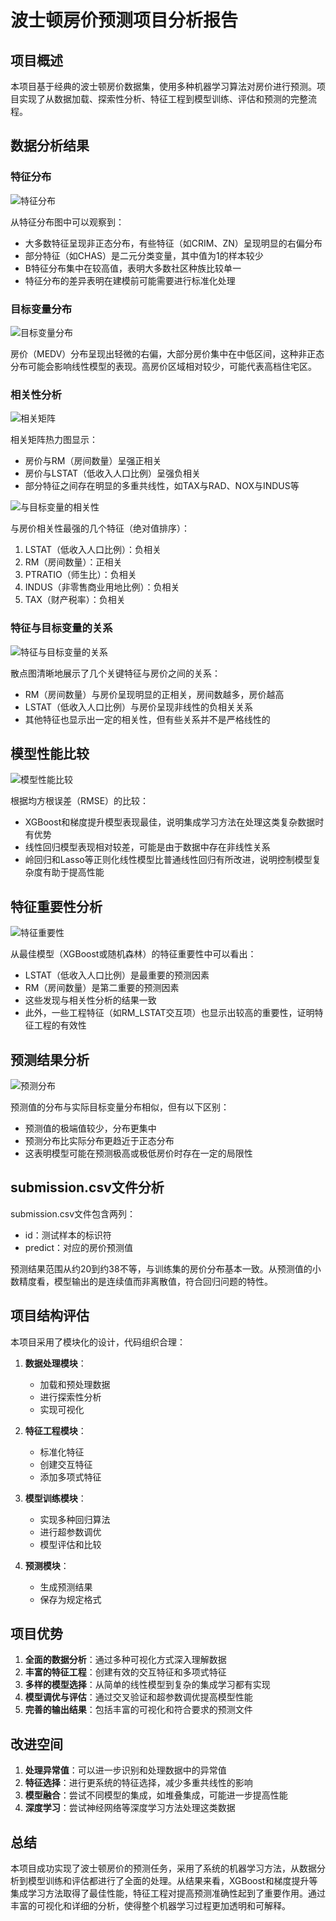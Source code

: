 # 波士顿房价预测项目分析报告

## 项目概述

本项目基于经典的波士顿房价数据集，使用多种机器学习算法对房价进行预测。项目实现了从数据加载、探索性分析、特征工程到模型训练、评估和预测的完整流程。

## 数据分析结果

### 特征分布

![特征分布](./features_distribution.png)

从特征分布图中可以观察到：
- 大多数特征呈现非正态分布，有些特征（如CRIM、ZN）呈现明显的右偏分布
- 部分特征（如CHAS）是二元分类变量，其中值为1的样本较少
- B特征分布集中在较高值，表明大多数社区种族比较单一
- 特征分布的差异表明在建模前可能需要进行标准化处理

### 目标变量分布

![目标变量分布](./target_distribution.png)

房价（MEDV）分布呈现出轻微的右偏，大部分房价集中在中低区间，这种非正态分布可能会影响线性模型的表现。高房价区域相对较少，可能代表高档住宅区。

### 相关性分析

![相关矩阵](./correlation_matrix.png)

相关矩阵热力图显示：
- 房价与RM（房间数量）呈强正相关
- 房价与LSTAT（低收入人口比例）呈强负相关
- 部分特征之间存在明显的多重共线性，如TAX与RAD、NOX与INDUS等

![与目标变量的相关性](./correlation_with_target.png)

与房价相关性最强的几个特征（绝对值排序）：
1. LSTAT（低收入人口比例）：负相关
2. RM（房间数量）：正相关
3. PTRATIO（师生比）：负相关
4. INDUS（非零售商业用地比例）：负相关
5. TAX（财产税率）：负相关

### 特征与目标变量的关系

![特征与目标变量的关系](./features_vs_target.png)

散点图清晰地展示了几个关键特征与房价之间的关系：
- RM（房间数量）与房价呈现明显的正相关，房间数越多，房价越高
- LSTAT（低收入人口比例）与房价呈现非线性的负相关关系
- 其他特征也显示出一定的相关性，但有些关系并不是严格线性的

## 模型性能比较

![模型性能比较](./model_comparison.png)

根据均方根误差（RMSE）的比较：
- XGBoost和梯度提升模型表现最佳，说明集成学习方法在处理这类复杂数据时有优势
- 线性回归模型表现相对较差，可能是由于数据中存在非线性关系
- 岭回归和Lasso等正则化线性模型比普通线性回归有所改进，说明控制模型复杂度有助于提高性能

## 特征重要性分析

![特征重要性](./feature_importance.png)

从最佳模型（XGBoost或随机森林）的特征重要性中可以看出：
- LSTAT（低收入人口比例）是最重要的预测因素
- RM（房间数量）是第二重要的预测因素
- 这些发现与相关性分析的结果一致
- 此外，一些工程特征（如RM_LSTAT交互项）也显示出较高的重要性，证明特征工程的有效性

## 预测结果分析

![预测分布](./predictions_distribution.png)

预测值的分布与实际目标变量分布相似，但有以下区别：
- 预测值的极端值较少，分布更集中
- 预测分布比实际分布更趋近于正态分布
- 这表明模型可能在预测极高或极低房价时存在一定的局限性

## submission.csv文件分析

submission.csv文件包含两列：
- id：测试样本的标识符
- predict：对应的房价预测值

预测结果范围从约20到约38不等，与训练集的房价分布基本一致。从预测值的小数精度看，模型输出的是连续值而非离散值，符合回归问题的特性。

## 项目结构评估

本项目采用了模块化的设计，代码组织合理：

1. **数据处理模块**：
   - 加载和预处理数据
   - 进行探索性分析
   - 实现可视化

2. **特征工程模块**：
   - 标准化特征
   - 创建交互特征
   - 添加多项式特征

3. **模型训练模块**：
   - 实现多种回归算法
   - 进行超参数调优
   - 模型评估和比较

4. **预测模块**：
   - 生成预测结果
   - 保存为规定格式

## 项目优势

1. **全面的数据分析**：通过多种可视化方式深入理解数据
2. **丰富的特征工程**：创建有效的交互特征和多项式特征
3. **多样的模型选择**：从简单的线性模型到复杂的集成学习都有实现
4. **模型调优与评估**：通过交叉验证和超参数调优提高模型性能
5. **完善的输出结果**：包括丰富的可视化和符合要求的预测文件

## 改进空间

1. **处理异常值**：可以进一步识别和处理数据中的异常值
2. **特征选择**：进行更系统的特征选择，减少多重共线性的影响
3. **模型融合**：尝试不同模型的集成，如堆叠集成，可能进一步提高性能
4. **深度学习**：尝试神经网络等深度学习方法处理这类数据

## 总结

本项目成功实现了波士顿房价的预测任务，采用了系统的机器学习方法，从数据分析到模型训练和评估都进行了全面的处理。从结果来看，XGBoost和梯度提升等集成学习方法取得了最佳性能，特征工程对提高预测准确性起到了重要作用。通过丰富的可视化和详细的分析，使得整个机器学习过程更加透明和可解释。 